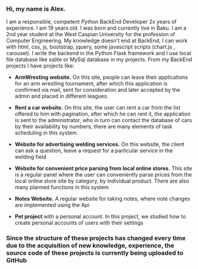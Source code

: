 ### Hi, my name is Alex. 
I am a responsible, competent <i class='mark_text'>Python</i> BackEnd Developer 2x years of experience. I am 19 years old. I was born and currently live in Baku. I am a 2nd year student at the West Caspian University for the profession of Computer Engineering. My knowledge doesn't end at BackEnd, I can work with html, css, js, bootstrap, jquery, some javascript scripts (chart.js , carousel). I write the backend in the Python Flask framework and I use local file database like sqlite or MySql database in my projects.
From my BackEnd projects I have projects like:

* **ArmWresting website.** On this site, people can leave their applications for an arm wrestling tournament, after which this application is confirmed via mail, sent for consideration and later accepted by the admin and placed in different leagues.

* **Rent a car website.** On this site, the user can rent a car from the list offered to him with pagination, after which he can rent it, the application is sent to the administrator, who in turn can contact the database of cars by their availability by numbers, there are many elements of task scheduling in this system.

* **Website for advertising welding services.** On this website, the client can ask a question, leave a request for a particular service in the welding field

* **Website for convenient price parsing from local online stores.** This site is a regular panel where the user can conveniently parse prices from the local online store site by category, by individual product. There are also many planned functions in this system

* **Notes Website.** A regular website for taking notes, where note changes are implemented using the Api
 
* **Pet project** with a personal account. In this project, we studied how to create personal accounts of users with their settings

### Since the structure of these projects has changed every time due to the acquisition of new knowledge, experience, the source code of these projects is currently being uploaded to GitHub
